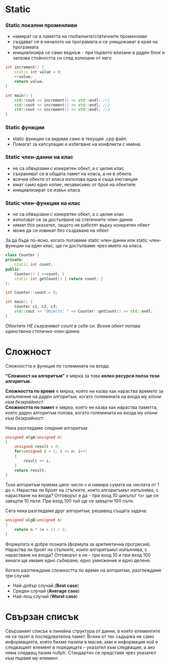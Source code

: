 # Static
### Static локални променливи 
- намират се в паметта на глобалните/статичните променливи
- създават се в началото на програмата и се унищожават в края на програмата 
- инициализира се само веднъж - при първото влизане в даден блок и запазва стойността си след излизане от него 

```cpp
int increment() {
    static int value = 0;
    ++value;
    return value;
}

int main() {
    std::cout << increment() << std::endl; //1
    std::cout << increment() << std::endl; //2
    std::cout << increment() << std::endl; //3
}
```

### Static функции
- static функции са видими само в текущия .cpp файл.
- Помагат за капсулация и избягване на конфликти с имена.


### Static член-данни на клас
- не са обвързани с конкретен обект, а с целия клас
- съхраняват се в общата памет на класа, а не в обекта
- всички обекти от класа използва една и съща инстанция
- имат само едно копие, независимо от броя на обектите
- инициализират се извън класа

### Static член-функции на клас
- не са обвързани с конкретен обект, а с целия клас
- използват се за достъпване на статичните член-данни
- нямат this указател, защото не работят върху конкретен обект
- може да се извикат без създаване на обект

За да бъде по-ясно, когато ползваме static член-данни или static член-функции на един клас, ще ги достъпваме чрез името на класа. 

```cpp
class Counter {
private:
    static int count;
public:
    Counter() { ++count; }
    static int getCount() { return count; }
};

int Counter::count = 0;

int main() {
    Counter c1, c2, c3;
    std::cout << "Objects: " << Counter::getCount() << std::endl;
}
```
*Обектите НЕ съхраняват count в себе си. Всеки обект ползва единствена статична член-данна.*

# Сложност 

Сложността е функция по големината на входа. 

**“Сложност на алгоритъм”** е мярка за това **колко ресурси полза този алгоритъм.**

**Сложността по време** е мярка, която ни казва как нараства времето за изпълнение на даден алгоритъм, когато  големината на входа му клони към *безкрайност*.  
**Сложността по памет** е мярка, която ни казва как нараства паметта, която даден алгоритъм ползва, когато големината на входа му клони към *безкрайност*.  

 Нека разгледаме следния алгоритъм:
```cpp
unsigned algA(unsigned n)
{
    unsigned result = 0;
    for(unsigned i = 1; i <= n; i++)
    {
        result += i;
    }
    return result;
}
```
Този алгоритъм приема цяло число `n` и намира сумата на числата от 1 до `n`. Нараства ли броят на стъпките, които алгоритъмът изпълнява, с нарастване на входа? Отговорът е да - при вход 10 цикълът `for` ще се завърти 10 пъти. При вход 100 той ще се завърти 100 пъти.

Сега нека разгледаме друг алгоритъм, решаващ същата задача:
```cpp
unsigned algB(unsigned n)
{
    return n * (n + 1) / 2;
}
```
Формулата е добре позната (формула за аритметична прогресия). Нараства ли броят на стъпките, които алгоритъмът изпълнява, с нарастване на входа? Отговорът е не - при вход 10 и при вход 100 винаги ще имаме едно събиране, едно умножение и едно делене.


Когато разглеждаме сложността по време на алгоритми, разглеждаме *три* случая:  

 - Най-добър случай (**Best case**)  
 - Среден случай (**Average case**)  
 - Най-лош случай (**Worst case**)  



 
# Свързан списък 
Свързаният списък е линейна структура от данни, в която елементите не се пазят в последователна памет. Всеки от тях съдържа не само информацията, която бихме пазили в масив, ами и информация кой е следващият елемент в поредицата – указател към следващия, а ако няма следващ пазим nullptr.
Стандартно се представя чрез указател към първия му елемент. 

